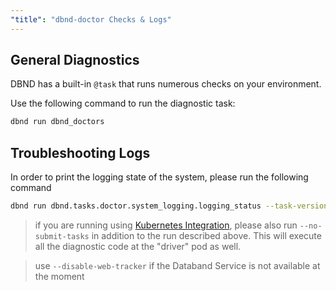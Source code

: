```yaml
---
"title": "dbnd-doctor Checks & Logs"
---
```

## General Diagnostics
DBND has a built-in `@task` that runs numerous checks on your environment.

Use the following command to run the diagnostic task:
```bash
dbnd run dbnd_doctors
```

## Troubleshooting Logs

In order to print the logging state of the system, please run the following command
```bash
dbnd run dbnd.tasks.doctor.system_logging.logging_status --task-version now
```
>if you are running using [Kubernetes Integration](doc:kubernetes-cluster), please also run `--no-submit-tasks` in addition to the run described above. This will execute all the diagnostic code at the "driver" pod as well.


> use `--disable-web-tracker` if the Databand Service is not available at the moment